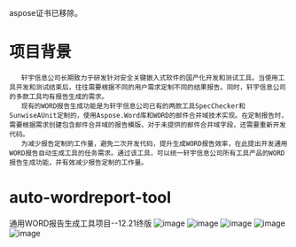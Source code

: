 aspose证书已移除。
# 项目背景
       轩宇信息公司长期致力于研发针对安全关键嵌入式软件的国产化开发和测试工具。当使用工具开发和测试结束后，往往需要根据不同的用户需求定制不同的结果报告。同时，轩宇信息公司的多款工具均有报告生成的需求。
       现有的WORD报告生成功能是为轩宇信息公司已有的两款工具SpecChecker和SunwiseAUnit定制的，使用Aspose.Word库和WORD的邮件合并域技术实现。在定制报告时，需要根据需求创建包含邮件合并域的报告模版，对于未提供的邮件合并域字段，还需要重新开发代码。
       为减少报告定制的工作量，避免二次开发代码，提升生成WORD报告效率，在此提出开发通用WORD报告自动生成工具的任务需求。通过该工具，可以统一轩宇信息公司所有工具产品的WORD报告生成功能，并有效减少报告定制的工作量。
# auto-wordreport-tool
通用WORD报告生成工具项目--12.21终版
![image](https://github.com/wangzheng2/auto-wordreport-tool/blob/master/wz/%E5%9B%BE%E7%89%871.png)
![image](https://github.com/wangzheng2/auto-wordreport-tool/blob/master/wz/%E5%9B%BE%E7%89%872.png)
![image](https://github.com/wangzheng2/auto-wordreport-tool/blob/master/wz/%E5%9B%BE%E7%89%873.png)
![image](https://github.com/wangzheng2/auto-wordreport-tool/blob/master/wz/%E5%9B%BE%E7%89%874.png)
![image](https://github.com/wangzheng2/auto-wordreport-tool/blob/master/wz/%E5%9B%BE%E7%89%875.png)
